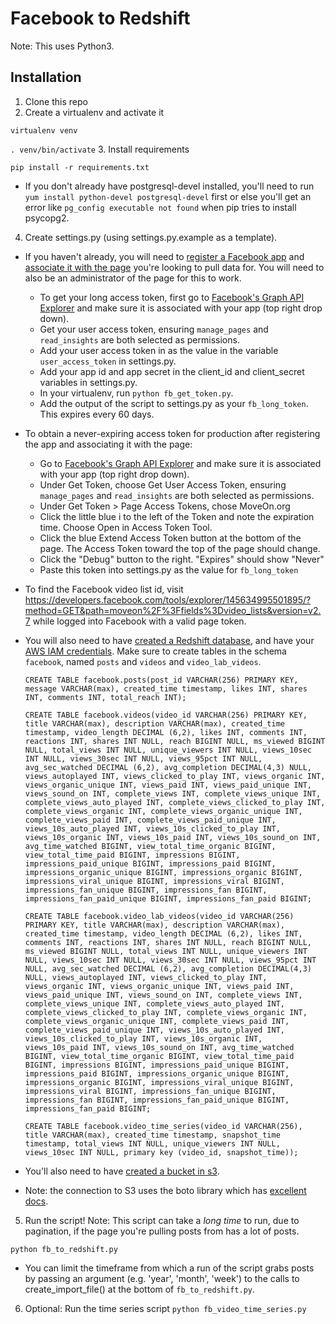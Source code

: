 # Facebook to Redshift

Note: This uses Python3.


## Installation
1. Clone this repo
2. Create a virtualenv and activate it

  `virtualenv venv`
  
  `. venv/bin/activate`
3. Install requirements

  `pip install -r requirements.txt`

  * If you don't already have postgresql-devel installed, you'll need to run `yum install python-devel postgresql-devel` first or else you'll get an error like `pg_config executable not found` when pip tries to install psycopg2.
  
4. Create settings.py (using settings.py.example as a template). 

  * If you haven't already, you will need to [register a Facebook app](https://developers.facebook.com/docs/apps/register) and [associate it with the page](http://stackoverflow.com/questions/9265062/how-to-link-a-facebook-app-with-an-existing-fan-page) you're looking to pull data for. You will need to also be an administrator of the page for this to work.
  
    * To get your long access token, first go to [Facebook's Graph API Explorer](https://developers.facebook.com/tools/explorer) and make sure it is associated with your app (top right drop down).
    * Get your user access token, ensuring `manage_pages` and `read_insights` are both selected as permissions.
    * Add your user access token in as the value in the variable `user_access_token` in settings.py.
    * Add your app id and app secret in the client_id and client_secret variables in settings.py.
    * In your virtualenv, run `python fb_get_token.py`.
    * Add the output of the script to settings.py as your `fb_long_token`. This expires every 60 days.

  * To obtain a never-expiring access token for production after registering the app and associating it with the page:

    * Go to [Facebook's Graph API Explorer](https://developers.facebook.com/tools/explorer) and make sure it is associated with your app (top right drop down).
    * Under Get Token, choose Get User Access Token, ensuring `manage_pages` and `read_insights` are both selected as permissions.
    * Under Get Token > Page Access Tokens, chose MoveOn.org
    * Click the little blue i to the left of the Token and note the expiration time. Choose Open in Access Token Tool.
    * Click the blue Extend Access Token button at the bottom of the page. The Access Token toward the top of the page should change. 
    * Click the "Debug" button to the right. "Expires" should show "Never"
    * Paste this token into settings.py as the value for `fb_long_token` 

  * To find the Facebook video list id, visit https://developers.facebook.com/tools/explorer/145634995501895/?method=GET&path=moveon%2F%3Ffields%3Dvideo_lists&version=v2.7 while logged into Facebook with a valid page token.
    
  * You will also need to have [created a Redshift database](http://docs.aws.amazon.com/redshift/latest/dg/t_creating_database.html), and have your [AWS IAM credentials](https://aws.amazon.com/iam/). Make sure to create tables in the schema `facebook`, named `posts` and `videos` and `video_lab_videos`.
    
    `CREATE TABLE facebook.posts(post_id VARCHAR(256) PRIMARY KEY, message VARCHAR(max), created_time timestamp, likes INT, shares INT, comments INT, total_reach INT);`

    `CREATE TABLE facebook.videos(video_id VARCHAR(256) PRIMARY KEY, title VARCHAR(max), description VARCHAR(max), created_time timestamp, video_length DECIMAL (6,2), likes INT, comments INT, reactions INT, shares INT NULL, reach BIGINT NULL, ms_viewed BIGINT NULL, total_views INT NULL, unique_viewers INT NULL, views_10sec INT NULL, views_30sec INT NULL, views_95pct INT NULL, avg_sec_watched DECIMAL (6,2), avg_completion DECIMAL(4,3) NULL, views_autoplayed INT, views_clicked_to_play INT, views_organic INT, views_organic_unique INT, views_paid INT, views_paid_unique INT, views_sound_on INT, complete_views INT, complete_views_unique INT, complete_views_auto_played INT, complete_views_clicked_to_play INT, complete_views_organic INT, complete_views_organic_unique INT, complete_views_paid INT, complete_views_paid_unique INT, views_10s_auto_played INT, views_10s_clicked_to_play INT, views_10s_organic INT, views_10s_paid INT, views_10s_sound_on INT, avg_time_watched BIGINT, view_total_time_organic BIGINT, view_total_time_paid BIGINT, impressions BIGINT, impressions_paid_unique BIGINT, impressions_paid BIGINT, impressions_organic_unique BIGINT, impressions_organic BIGINT, impressions_viral_unique BIGINT, impressions_viral BIGINT, impressions_fan_unique BIGINT, impressions_fan BIGINT, impressions_fan_paid_unique BIGINT, impressions_fan_paid BIGINT;`

    `CREATE TABLE facebook.video_lab_videos(video_id VARCHAR(256) PRIMARY KEY, title VARCHAR(max), description VARCHAR(max), created_time timestamp, video_length DECIMAL (6,2), likes INT, comments INT, reactions INT, shares INT NULL, reach BIGINT NULL, ms_viewed BIGINT NULL, total_views INT NULL, unique_viewers INT NULL, views_10sec INT NULL, views_30sec INT NULL, views_95pct INT NULL, avg_sec_watched DECIMAL (6,2), avg_completion DECIMAL(4,3) NULL, views_autoplayed INT, views_clicked_to_play INT, views_organic INT, views_organic_unique INT, views_paid INT, views_paid_unique INT, views_sound_on INT, complete_views INT, complete_views_unique INT, complete_views_auto_played INT, complete_views_clicked_to_play INT, complete_views_organic INT, complete_views_organic_unique INT, complete_views_paid INT, complete_views_paid_unique INT, views_10s_auto_played INT, views_10s_clicked_to_play INT, views_10s_organic INT, views_10s_paid INT, views_10s_sound_on INT, avg_time_watched BIGINT, view_total_time_organic BIGINT, view_total_time_paid BIGINT, impressions BIGINT, impressions_paid_unique BIGINT, impressions_paid BIGINT, impressions_organic_unique BIGINT, impressions_organic BIGINT, impressions_viral_unique BIGINT, impressions_viral BIGINT, impressions_fan_unique BIGINT, impressions_fan BIGINT, impressions_fan_paid_unique BIGINT, impressions_fan_paid BIGINT;`

    `CREATE TABLE facebook.video_time_series(video_id VARCHAR(256), title VARCHAR(max), created_time timestamp, snapshot_time timestamp, total_views INT NULL, unique_viewers INT NULL, views_10sec INT NULL, primary key (video_id, snapshot_time));`

  * You'll also need to have [created a bucket in s3](http://docs.aws.amazon.com/gettingstarted/latest/swh/getting-started-create-bucket.html).

  * Note: the connection to S3 uses the boto library which has [excellent docs](https://boto3.readthedocs.io/en/latest/guide/migrations3.html#creating-the-connection).
  
5. Run the script! Note: This script can take a *long time* to run, due to pagination, if the page you're pulling posts from has a lot of posts.
  
  `python fb_to_redshift.py`

  * You can limit the timeframe from which a run of the script grabs posts by passing an argument (e.g. 'year', 'month', 'week') to the calls to create_import_file() at the bottom of `fb_to_redshift.py`.

6. Optional: Run the time series script `python fb_video_time_series.py`
